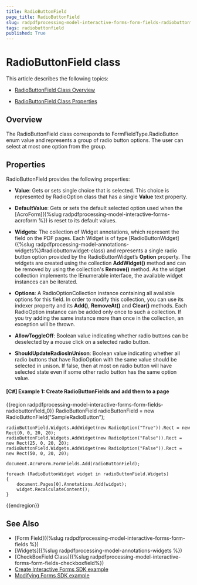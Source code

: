 ```yaml
---
title: RadioButtonField 
page_title: RadioButtonField 
slug: radpdfprocessing-model-interactive-forms-form-fields-radiobuttonfield
tags: radiobuttonfield
published: True
---
```



# RadioButtonField class

This article describes the following topics:

* [RadioButtonField Class Overview](#overview)

* [RadioButtonField Class Properties](#properties)


## Overview

The RadioButtonField class corresponds to FormFieldType.RadioButton enum value and represents a group of radio button options. The user can select at most one option from the group. 


## Properties

RadioButtonField provides the following properties:

* **Value**: Gets or sets single choice that is selected. This choice is represented by RadioOption class that has a single **Value** text property.

* **DefaultValue**: Gets or sets the default selected option used when the [AcroForm]({%slug radpdfprocessing-model-interactive-forms-acroform %}) is reset to its default values.

* **Widgets**: The collection of Widget annotations, which represent the field on the PDF pages. Each Widget is of type  [RadioButtonWidget]({%slug radpdfprocessing-model-annotations-widgets%}#radiobuttonwidget-class) and represents a single radio button option provided by the RadioButtonWidget’s **Option** property. The widgets are created using the collection **AddWidget()** method and can be removed by using the collection's **Remove()** method. As the widget collection implements  the IEnumerable interface, the available widget instances can be iterated.

* **Options**: A RadioOptionCollection instance containing all available options for this field. In order to modify this collection, you can use its indexer property and its **Add()**, **RemoveAt()** and **Clear()** methods. Each RadioOption instance can be added only once to such a collection. If you try adding the same instance more than once in the collection, an exception will be thrown.

* **AllowToggleOff**: Boolean value indicating whether radio buttons can be deselected by a mouse click on a selected radio button.

* **ShouldUpdateRadiosInUnison**: Boolean value indicating whether all radio buttons that have RadioOption with the same value should be selected in unison. If false, then at most on radio button will have selected state even if some other radio button has the same option value.


#### **[C#] Example 1: Create RadioButtonFields and add them to a page**
{{region radpdfprocessing-model-interactive-forms-form-fields-radiobuttonfield_0}}
	RadioButtonField radioButtonField = new RadioButtonField("SampleRadioButton");
	
	radioButtonField.Widgets.AddWidget(new RadioOption("True")).Rect = new Rect(0, 0, 20, 20);
	radioButtonField.Widgets.AddWidget(new RadioOption("False")).Rect = new Rect(25, 0, 20, 20);
	radioButtonField.Widgets.AddWidget(new RadioOption("False")).Rect = new Rect(50, 0, 20, 20);
	
	document.AcroForm.FormFields.Add(radioButtonField);
	
	foreach (RadioButtonWidget widget in radioButtonField.Widgets)
	{
	    document.Pages[0].Annotations.Add(widget);
		widget.RecalculateContent();
	}
{{endregion}}


## See Also


* [Form Field]({%slug radpdfprocessing-model-interactive-forms-form-fields %})
* [Widgets]({%slug radpdfprocessing-model-annotations-widgets %})
* [CheckBoxField Class]({%slug radpdfprocessing-model-interactive-forms-form-fields-checkboxfield%})
* [Create Interactive Forms SDK example](https://github.com/telerik/document-processing-sdk/tree/master/PdfProcessing/CreateInteractiveForms) 
* [Modifying Forms SDK example](https://github.com/telerik/document-processing-sdk/tree/master/PdfProcessing/ModifyForms) 
